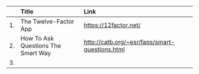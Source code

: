 |     | Title| Link| 
|:---:| :--- |:----|  
|1.   |  The Twelve-Factor App    |    https://12factor.net/ | 
|2.   | How To Ask Questions The Smart Way     |   http://catb.org/~esr/faqs/smart-questions.html  |
|3.   |      |     |